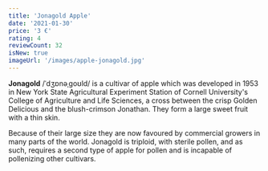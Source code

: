 ```yaml
---
title: 'Jonagold Apple'
date: '2021-01-30'
price: '3 €'
rating: 4
reviewCount: 32
isNew: true
imageUrl: '/images/apple-jonagold.jpg'
---
```


**Jonagold** /ˈdʒɒnəˌɡoʊld/ is a cultivar of apple which was developed in 1953 in New York State Agricultural Experiment Station of Cornell University's College of Agriculture and Life Sciences, a cross between the crisp Golden Delicious and the blush-crimson Jonathan. They form a large sweet fruit with a thin skin. 


Because of their large size they are now favoured by commercial growers in many parts of the world. Jonagold is triploid, with sterile pollen, and as such, requires a second type of apple for pollen and is incapable of pollenizing other cultivars.
